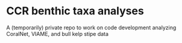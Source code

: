 # CCR benthic taxa analyses
A (temporarily) private repo to work on code development analyzing CoralNet, VIAME, and bull kelp stipe data
